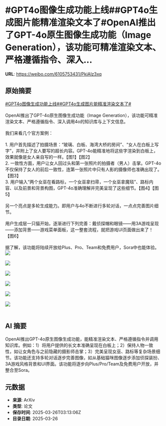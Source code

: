 # #GPT4o图像生成功能上线##GPT4o生成图片能精准渲染文本了#OpenAI推出了GPT-4o原生图像生成功能（Image Generation），该功能可精准渲染文本、严格遵循指令、深入...

**URL**: https://weibo.com/6105753431/PkiAlz3xq

## 原始摘要

<a href="https://m.weibo.cn/search?containerid=231522type%3D1%26t%3D10%26q%3D%23GPT4o%E5%9B%BE%E5%83%8F%E7%94%9F%E6%88%90%E5%8A%9F%E8%83%BD%E4%B8%8A%E7%BA%BF%23&amp;extparam=%23GPT4o%E5%9B%BE%E5%83%8F%E7%94%9F%E6%88%90%E5%8A%9F%E8%83%BD%E4%B8%8A%E7%BA%BF%23" data-hide=""><span class="surl-text">#GPT4o图像生成功能上线#</span></a><a href="https://m.weibo.cn/search?containerid=231522type%3D1%26t%3D10%26q%3D%23GPT4o%E7%94%9F%E6%88%90%E5%9B%BE%E7%89%87%E8%83%BD%E7%B2%BE%E5%87%86%E6%B8%B2%E6%9F%93%E6%96%87%E6%9C%AC%E4%BA%86%23&amp;extparam=%23GPT4o%E7%94%9F%E6%88%90%E5%9B%BE%E7%89%87%E8%83%BD%E7%B2%BE%E5%87%86%E6%B8%B2%E6%9F%93%E6%96%87%E6%9C%AC%E4%BA%86%23" data-hide=""><span class="surl-text">#GPT4o生成图片能精准渲染文本了#</span></a><br><br>OpenAI推出了GPT-4o原生图像生成功能（Image Generation），该功能可精准渲染文本、严格遵循指令、深入调用4o的知识库与上下文信息。<br><br>我们来看几个官方案例：<br><br>1. 用户首先描述了拍摄场景：“玻璃、白板、海湾大桥的房间”、“女人在白板上写字”，并附上了女人要写的超长内容。GPT-4o能精准地将这些字渲染到白板上，效果就像是女人亲自写的一样。【图1】【图2】<br>2. 一致性方面，用户让女人回过头和第一张照片的拍摄者（男人）击掌。GPT-4o不仅保持了女人的前后一致性，连第一张照片中只有人影的摄像师也准确出现了。【图3】<br>3. 用户输入“两个女巫在看路标，一个女巫拿扫帚，一个女巫拿魔毯”、路标内容、以及前景和背景构图，GPT-4o准确理解并完美呈现了这些细节。【图4】【图5】<br><br>另一个亮点是多轮生成能力。即用户与4o不断进行多轮对话，一点点完善图片细节。<br><br>用户生成层一只猫开始，逐渐进行下列完善：戴侦探帽和眼镜——用3A游戏呈现——添加背景——游戏菜单面板，这一整套流程，就把游戏UI页面做出来了！【图6】<br><br>据了解，该功能将陆续开放给Plus、Pro、Team和免费用户，Sora中也能体验。<img style="" src="https://tvax2.sinaimg.cn/large/006Fd7o3gy1hzu4dwgo4wj319i17adoc.jpg" referrerpolicy="no-referrer"><br><br><img style="" src="https://tvax3.sinaimg.cn/large/006Fd7o3gy1hzu4dxs8x8j30zk0npdvj.jpg" referrerpolicy="no-referrer"><br><br><img style="" src="https://tvax4.sinaimg.cn/large/006Fd7o3gy1hzu4dzmln7j31d00z21kx.jpg" referrerpolicy="no-referrer"><br><br><img style="" src="https://tvax2.sinaimg.cn/large/006Fd7o3gy1hzu4e04vmxj30zk0qxguj.jpg" referrerpolicy="no-referrer"><br><br><img style="" src="https://tvax3.sinaimg.cn/large/006Fd7o3gy1hzu4e22guqj30zk0ys7pd.jpg" referrerpolicy="no-referrer"><br><br><img style="" src="https://tvax1.sinaimg.cn/large/006Fd7o3gy1hzu4e5kkydj31eg4qwu0z.jpg" referrerpolicy="no-referrer"><br><br>

## AI 摘要

OpenAI推出GPT-4o原生图像生成功能，能精准渲染文本、严格遵循指令并调用知识库。例如：1）将用户提供的长文本准确呈现在白板上；2）保持人物一致性，如让女角色与之前隐藏的摄影师击掌；3）完美呈现女巫、路标等复杂场景细节。该功能还支持多轮对话逐步完善图像，如从基础猫咪图像逐步添加侦探装扮、3A游戏风格背景和UI界面。该功能将逐步向Plus/Pro/Team及免费用户开放，并整合至Sora。

## 元数据

- **来源**: ArXiv
- **类型**: 论文
- **保存时间**: 2025-03-26T03:13:06Z
- **目录日期**: 2025-03-26

